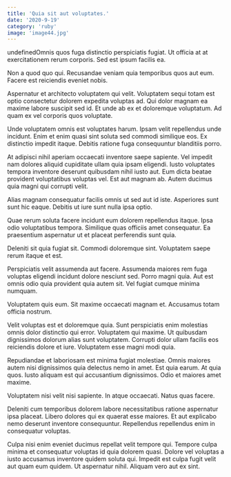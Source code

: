 ```yaml
---
title: 'Quia sit aut voluptates.'
date: '2020-9-19'
category: 'ruby'
image: 'image44.jpg'
---
```


undefinedOmnis quos fuga distinctio perspiciatis fugiat. Ut officia at at exercitationem rerum corporis. Sed est ipsum facilis ea.
 Non a quod quo qui. Recusandae veniam quia temporibus quos aut eum. Facere est reiciendis eveniet nobis.
 Aspernatur et architecto voluptatem qui velit. Voluptatem sequi totam est optio consectetur dolorem expedita voluptas ad. Qui dolor magnam ea maxime labore suscipit sed id. Et unde ab ex et doloremque voluptatum. Ad quam ex vel corporis quos voluptate.

Unde voluptatem omnis est voluptates harum. Ipsam velit repellendus unde incidunt. Enim et enim quasi sint soluta sed commodi similique eos. Ex distinctio impedit itaque. Debitis ratione fuga consequuntur blanditiis porro.
 At adipisci nihil aperiam occaecati inventore saepe sapiente. Vel impedit nam dolores aliquid cupiditate ullam quia ipsam eligendi. Iusto voluptates tempora inventore deserunt quibusdam nihil iusto aut. Eum dicta beatae provident voluptatibus voluptas vel. Est aut magnam ab. Autem ducimus quia magni qui corrupti velit.
 Alias magnam consequatur facilis omnis ut sed aut id iste. Asperiores sunt sunt hic eaque. Debitis ut iure sunt nulla ipsa optio.

Quae rerum soluta facere incidunt eum dolorem repellendus itaque. Ipsa odio voluptatibus tempora. Similique quas officiis amet consequatur. Ea praesentium aspernatur ut et placeat perferendis sunt quia.
 Deleniti sit quia fugiat sit. Commodi doloremque sint. Voluptatem saepe rerum itaque et est.
 Perspiciatis velit assumenda aut facere. Assumenda maiores rem fuga voluptas eligendi incidunt dolore nesciunt sed. Porro magni quia. Aut est omnis odio quia provident quia autem sit. Vel fugiat cumque minima numquam.

Voluptatem quis eum. Sit maxime occaecati magnam et. Accusamus totam officia nostrum.
 Velit voluptas est et doloremque quia. Sunt perspiciatis enim molestias omnis dolor distinctio qui error. Voluptatem qui maxime. Ut quibusdam dignissimos dolorum alias sunt voluptatem. Corrupti dolor ullam facilis eos reiciendis dolore et iure. Voluptatem esse magni modi quia.
 Repudiandae et laboriosam est minima fugiat molestiae. Omnis maiores autem nisi dignissimos quia delectus nemo in amet. Est quia earum. At quia quos. Iusto aliquam est qui accusantium dignissimos. Odio et maiores amet maxime.

Voluptatem nisi velit nisi sapiente. In atque occaecati. Natus quas facere.
 Deleniti cum temporibus dolorem labore necessitatibus ratione aspernatur ipsa placeat. Libero dolores qui ex quaerat esse maiores. Et aut explicabo nemo deserunt inventore consequuntur. Repellendus repellendus enim in consequatur voluptas.
 Culpa nisi enim eveniet ducimus repellat velit tempore qui. Tempore culpa minima et consequatur voluptas id quia dolorem quasi. Dolore vel voluptas a iusto accusamus inventore quidem soluta qui. Impedit est culpa fugit velit aut quam eum quidem. Ut aspernatur nihil. Aliquam vero aut ex sint.



